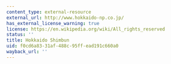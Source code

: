 ```yaml
---
content_type: external-resource
external_url: http://www.hokkaido-np.co.jp/
has_external_license_warning: true
license: https://en.wikipedia.org/wiki/All_rights_reserved
status: ''
title: Hokkaido Shimbun
uid: f0cd6a83-31af-488c-95ff-ead191c660a0
wayback_url: ''
---
```

